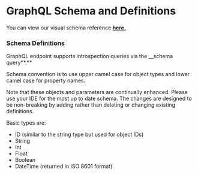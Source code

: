 # GraphQL Schema and Definitions

You can view our visual schema reference [**here.**](https://api.remote.it/graphql/v1/doc)

### Schema Definitions

GraphQL endpoint supports introspection queries via the \_\_schema query**.**

Schema convention is to use upper camel case for object types and lower camel case for property names.

Note that these objects and parameters are continually enhanced. Please use your IDE for the most up to date schema. The changes are designed to be non-breaking by adding rather than deleting or changing existing definitions.

Basic types are:

* ID \(similar to the string type but used for object IDs\)
* String
* Int
* Float
* Boolean
* DateTime \(returned in ISO 8601 format\)

